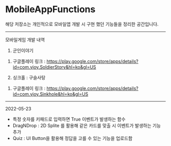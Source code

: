 # MobileAppFunctions

해당 저장소는 개인적으로 모바일앱 개발 시 구현 했던 기능들을 정리한 공간입니다.

----------------------------------------------------------------------------------------------

모바일게임 개발 내역

1. 군인이야기
  1) 구글플레이 링크 : https://play.google.com/store/apps/details?id=com.yjoy.SoldierStory&hl=ko&gl=US

2. 싱크홀 : 구슬사탕
  1) 구글플레이 링크 : https://play.google.com/store/apps/details?id=com.yjoy.Sinkhole&hl=ko&gl=US

----------------------------------------------------------------------------------------------

2022-05-23
- 특정 숫자를 키패드로 입력하면 True 이벤트가 발생하는 함수
- DragNDrop : 2D Splite 를 활용해 같은 카드를 맞출 시 이벤트가 발생하는 기능 추가
- Quiz : UI Button을 활용해 정답을 고를 수 있는 기능을 업로드함





